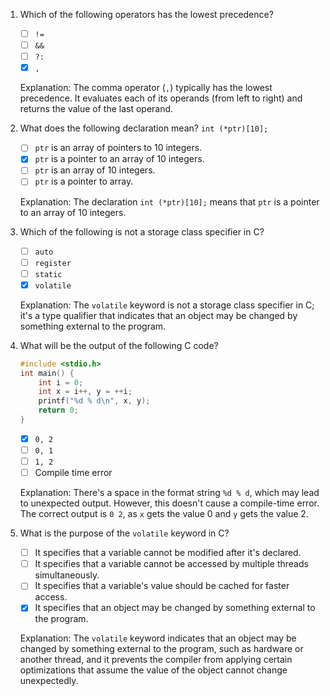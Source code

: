 1. Which of the following operators has the lowest precedence?
   - [ ] `!=`
   - [ ] `&&`
   - [ ] `?:`
   - [x] `,`
   
   Explanation: The comma operator (`,`) typically has the lowest precedence. It evaluates each of its operands (from left to right) and returns the value of the last operand.

2. What does the following declaration mean?
   `int (*ptr)[10];`
   - [ ] `ptr` is an array of pointers to 10 integers.
   - [x] `ptr` is a pointer to an array of 10 integers.
   - [ ] `ptr` is an array of 10 integers.
   - [ ] `ptr` is a pointer to array.

   Explanation: The declaration `int (*ptr)[10];` means that `ptr` is a pointer to an array of 10 integers.

3. Which of the following is not a storage class specifier in C?
   - [ ] `auto`
   - [ ] `register`
   - [ ] `static`
   - [x] `volatile`
   
   Explanation: The `volatile` keyword is not a storage class specifier in C; it's a type qualifier that indicates that an object may be changed by something external to the program.

4. What will be the output of the following C code?
   ```c
   #include <stdio.h>
   int main() {
       int i = 0;
       int x = i++, y = ++i;
       printf("%d % d\n", x, y);
       return 0;
   }
   ```
   - [x] `0, 2`
   - [ ] `0, 1`
   - [ ] `1, 2`
   - [ ] Compile time error

   Explanation: There's a space in the format string `%d % d`, which may lead to unexpected output. However, this doesn't cause a compile-time error. The correct output is `0 2`, as `x` gets the value 0 and `y` gets the value 2.

5. What is the purpose of the `volatile` keyword in C?
   - [ ] It specifies that a variable cannot be modified after it's declared.
   - [ ] It specifies that a variable cannot be accessed by multiple threads simultaneously.
   - [ ] It specifies that a variable's value should be cached for faster access.
   - [x] It specifies that an object may be changed by something external to the program.
   
   Explanation: The `volatile` keyword indicates that an object may be changed by something external to the program, such as hardware or another thread, and it prevents the compiler from applying certain optimizations that assume the value of the object cannot change unexpectedly.
